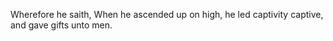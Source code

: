 Wherefore he saith, When he ascended up on high, he led captivity captive, and gave gifts unto men.
